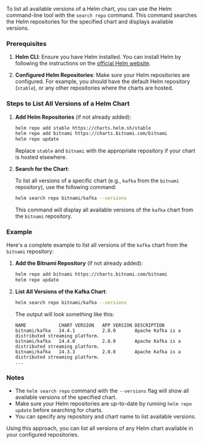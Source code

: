 To list all available versions of a Helm chart, you can use the Helm command-line tool with the `search repo` command. This command searches the Helm repositories for the specified chart and displays available versions.

### Prerequisites

1. **Helm CLI**: Ensure you have Helm installed. You can install Helm by following the instructions on the [official Helm website](https://helm.sh/docs/intro/install/).

2. **Configured Helm Repositories**: Make sure your Helm repositories are configured. For example, you should have the default Helm repository (`stable`), or any other repositories where the charts are hosted.

### Steps to List All Versions of a Helm Chart

1. **Add Helm Repositories** (if not already added):

    ```sh
    helm repo add stable https://charts.helm.sh/stable
    helm repo add bitnami https://charts.bitnami.com/bitnami
    helm repo update
    ```

    Replace `stable` and `bitnami` with the appropriate repository if your chart is hosted elsewhere.

2. **Search for the Chart**:

    To list all versions of a specific chart (e.g., `kafka` from the `bitnami` repository), use the following command:

    ```sh
    helm search repo bitnami/kafka --versions
    ```

    This command will display all available versions of the `kafka` chart from the `bitnami` repository.

### Example

Here's a complete example to list all versions of the `kafka` chart from the `bitnami` repository:

1. **Add the Bitnami Repository** (if not already added):

    ```sh
    helm repo add bitnami https://charts.bitnami.com/bitnami
    helm repo update
    ```

2. **List All Versions of the Kafka Chart**:

    ```sh
    helm search repo bitnami/kafka --versions
    ```

    The output will look something like this:

    ```plaintext
    NAME            CHART VERSION   APP VERSION DESCRIPTION
    bitnami/kafka   14.4.1          2.8.0       Apache Kafka is a distributed streaming platform.
    bitnami/kafka   14.4.0          2.8.0       Apache Kafka is a distributed streaming platform.
    bitnami/kafka   14.3.3          2.8.0       Apache Kafka is a distributed streaming platform.
    ...
    ```

### Notes

- The `helm search repo` command with the `--versions` flag will show all available versions of the specified chart.
- Make sure your Helm repositories are up-to-date by running `helm repo update` before searching for charts.
- You can specify any repository and chart name to list available versions.

Using this approach, you can list all versions of any Helm chart available in your configured repositories.
